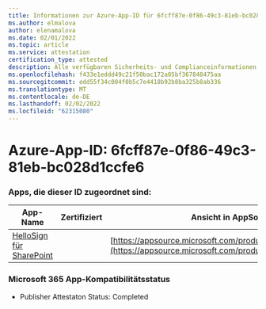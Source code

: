 ```yaml
---
title: Informationen zur Azure-App-ID für 6fcff87e-0f86-49c3-81eb-bc028d1ccfe6
ms.author: elmalova
author: elenamalova
ms.date: 02/01/2022
ms.topic: article
ms.service: attestation
certification_type: attested
description: Alle verfügbaren Sicherheits- und Complianceinformationen für 6fcff87e-0f86-49c3-81eb-bc028d1ccfe6.
ms.openlocfilehash: f433e1eddd49c21f50bac172a05bf367848475aa
ms.sourcegitcommit: edd55f34c004f0b5c7e4418b92b8ba325b8ab336
ms.translationtype: MT
ms.contentlocale: de-DE
ms.lasthandoff: 02/02/2022
ms.locfileid: "62315080"
---
```

# <a name="azure-app-id-6fcff87e-0f86-49c3-81eb-bc028d1ccfe6"></a>Azure-App-ID: 6fcff87e-0f86-49c3-81eb-bc028d1ccfe6


### <a name="apps-associated-with-this-id"></a>Apps, die dieser ID zugeordnet sind:
| **App-Name** | **Zertifiziert** | **Ansicht in AppSource** |
|--------------|---------------|-----------------------|
| [HelloSign für SharePoint](https://docs.microsoft.com/microsoft-365-app-certification/forward/WA200003245) |  | [https://appsource.microsoft.com/product/office/WA200003245](https://appsource.microsoft.com/product/office/WA200003245) |

### <a name="microsoft-365-app-compliance-status"></a>Microsoft 365 App-Kompatibilitätsstatus
- Publisher Attestaton Status: Completed
